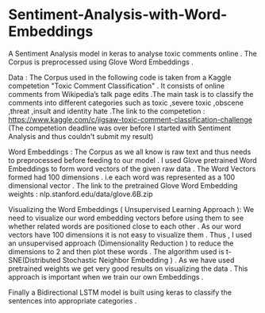 # Sentiment-Analysis-with-Word-Embeddings
A Sentiment Analysis model in keras to analyse toxic comments online . The Corpus is preprocessed using Glove Word Embeddings .

Data :
The Corpus used in the following code is taken from a Kaggle competetion "Toxic Comment Classification" . It consists of online 
comments from Wikipedia’s talk page edits .The main task is to classify the comments into different categories such as toxic ,severe toxic ,obscene ,threat ,insult and identity hate .The link to the competetion : https://www.kaggle.com/c/jigsaw-toxic-comment-classification-challenge (The competetion deadline was over before I started with Sentiment Analysis and thus couldn't submit my result)  

Word Embeddings :
The Corpus as we all know is raw text and thus needs to preprocessed before feeding to our model . I used Glove pretrained Word Embeddings to form word vectors of the given raw data . The Word Vectors formed had 100 dimensions . i.e each word was represented as a 100 dimensional vector .
The link to the pretrained Glove Word Embedding weights : nlp.stanford.edu/data/glove.6B.zip

Visualizing the Word Embeddings ( Unsupervised Learning Approach ):
We need to visualize our word embedding vectors before using them to see whether related words are positioned close to each other .
As our word vectors have 100 dimensions it is not easy to visualize them . Thus , I used an unsupervised approach (Dimensionality Reduction ) to reduce the dimensions to 2 and then plot these words . The algorithm used is t-SNE(Distributed Stochastic Neighbor Embedding ) . As we have used pretrained weights we get very good results on visualizing the data . This approach is important when we train our own Embeddings .

Finally a Bidirectional LSTM model is built using keras to classify the sentences into appropriate categories .
